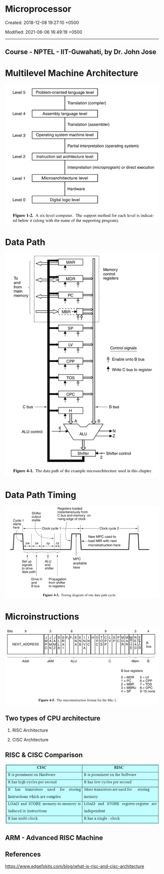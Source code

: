 # Microprocessor

Created: 2018-12-08 19:27:10 +0500

Modified: 2021-06-06 16:49:19 +0500

---

## Course - NPTEL - IIT-Guwahati, by Dr. John Jose
# Multilevel Machine Architecture

![image](media/Microprocessor-image1.png)
# Data Path

![image](media/Microprocessor-image2.png)
# Data Path Timing

![image](media/Microprocessor-image3.png)
# Microinstructions

![image](media/Microprocessor-image4.png)
## Two types of CPU architecture

1.  RISC Architecture

2.  CISC Architecture
## RISC & CISC Comparison

![image](media/Microprocessor-image5.jpg)
## ARM - Advanced RISC Machine
## References

<https://www.edgefxkits.com/blog/what-is-risc-and-cisc-architecture>